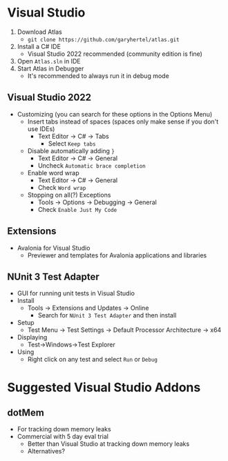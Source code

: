 # Visual Studio

1. Download Atlas
    - `git clone https://github.com/garyhertel/atlas.git`
2. Install a C# IDE
   - Visual Studio 2022 recommended (community edition is fine)
3. Open `Atlas.sln` in IDE
4. Start Atlas in Debugger
    - It's recommended to always run it in debug mode
  
## Visual Studio 2022

* Customizing (you can search for these options in the Options Menu)
  - Insert tabs instead of spaces (spaces only make sense if you don't use IDEs)
    - Text Editor -> C# -> Tabs
	  - Select `Keep tabs`
  - Disable automatically adding `}`
	  - Text Editor -> C# -> General
	  - Uncheck `Automatic brace completion`
  - Enable word wrap
	  - Text Editor -> C# -> General
	  - Check `Word wrap`
  - Stopping on all(?) Exceptions
	  - Tools -> Options -> Debugging -> General
	  - Check `Enable Just My Code`

## Extensions

* Avalonia for Visual Studio
  - Previewer and templates for Avalonia applications and libraries

## NUnit 3 Test Adapter
* GUI for running unit tests in Visual Studio
* Install
  - Tools -> Extensions and Updates -> Online
    - Search for `NUnit 3 Test Adapter` and then install
* Setup
  - Test Menu -> Test Settings -> Default Processor Architecture -> x64
* Displaying
  - Test->Windows->Test Explorer
* Using
  - Right click on any test and select `Run` or `Debug`

# Suggested Visual Studio Addons

## dotMem
* For tracking down memory leaks
* Commercial with 5 day eval trial
  - Better than Visual Studio at tracking down memory leaks
  - Alternatives?
